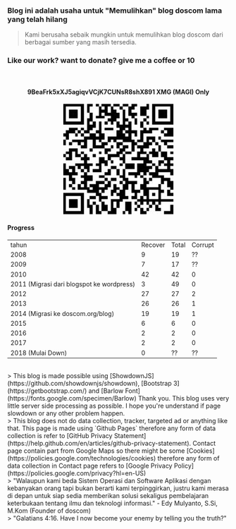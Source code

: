 ### **Blog ini adalah usaha untuk "Memulihkan" blog doscom lama yang telah hilang** 
> Kami berusaha sebaik mungkin untuk memulihkan blog doscom dari berbagai sumber yang masih tersedia.

### Like our work? want to donate? give me a coffee or 10

<br>
<h4 align="center">9BeaFrk5xXJ5agiqvVCjK7CUNsR8shX891 <strong>XMG (MAGI) Only</strong></h4>
<p align="center">
	<img src="./posts/about/xmg.jpg" height="250px" alt="MXMG address">
</p> 

#### Progress
<table>
	<tr>
		<td>
			tahun
		</td>
		<td>
			Recover
		</td>
		<td>
			Total
		</td>
		<td>
			Corrupt
		</td>
	</tr>
	<tr>
		<td>
			2008
		</td>
		<td>
			9
		</td>
		<td>
			19
		</td>
		<td>
			??
		</td>
	</tr>
	<tr>
		<td>
			2009
		</td>
		<td>
			7
		</td>
		<td>
			17
		</td>
		<td>
			??
		</td>
	</tr>
	<tr>
		<td>
			2010
		</td>
		<td>
			42
		</td>
		<td>
			42
		</td>
		<td>
			0
		</td>
	</tr>
	<tr>
		<td>
			2011 (Migrasi dari blogspot ke wordpress) 
		</td>
		<td>
			3
		</td>
		<td>
			49
		</td>
		<td>
			0
		</td>
	</tr>
	<tr>
		<td>
			2012
		</td>
		<td>
			27
		</td>
		<td>
			27
		</td>
		<td>
			2
		</td>
	</tr>
	<tr>
		<td>
			2013
		</td>
		<td>
			26
		</td>
		<td>
			26
		</td>
		<td>
			1
		</td>
	</tr>
	<tr>
		<td>
			2014 (Migrasi ke doscom.org/blog)
		</td>
		<td>
			19
		</td>
		<td>
			19
		</td>
		<td>
			1
		</td>
	</tr>
	<tr>
		<td>
			2015
		</td>
		<td>
			6
		</td>
		<td>
			6
		</td>
		<td>
			0
		</td>
	</tr>
	<tr>
		<td>
			2016
		</td>
		<td>
			2
		</td>
		<td>
			2
		</td>
		<td>
			0
		</td>
	</tr>
	<tr>
		<td>
			2017
		</td>
		<td>
			2
		</td>
		<td>
			2
		</td>
		<td>
			0
		</td>
	</tr>
	<tr>
		<td>
			2018 (Mulai Down)
		</td>
		<td>
			0
		</td>
		<td>
			??
		</td>
		<td>
			??
		</td>
	</tr>
<table>

<br>
> This blog is made possible using [ShowdownJS](https://github.com/showdownjs/showdown), 
[Bootstrap 3](https://getbootstrap.com/) and [Barlow Font](https://fonts.google.com/specimen/Barlow) Thank you. 
This blog uses very little server side processing as possible. I hope you're understand if page slowdown or any other problem happen.

<br>
> This blog does not do data collection, tracker, targeted ad or anything like that. This page is made using `Github Pages` therefore any form of data collection is refer to [GitHub Privacy Statement](https://help.github.com/en/articles/github-privacy-statement). Contact page contain part from Google Maps so there might be some [Cookies](https://policies.google.com/technologies/cookies) therefore any form of data collection in Contact page refers to [Google Privacy Policy](https://policies.google.com/privacy?hl=en-US)

<br>
> "Walaupun kami beda Sistem Operasi dan Software Aplikasi dengan kebanyakan orang tapi bukan berarti kami terpinggirkan, justru kami merasa di depan untuk siap sedia memberikan solusi sekaligus pembelajaran keterbukaan tentang ilmu dan teknologi informasi." - Edy Mulyanto, S.Si, M.Kom (Founder of doscom)

<br>
> "Galatians 4:16. Have I now become your enemy by telling you the truth?"
